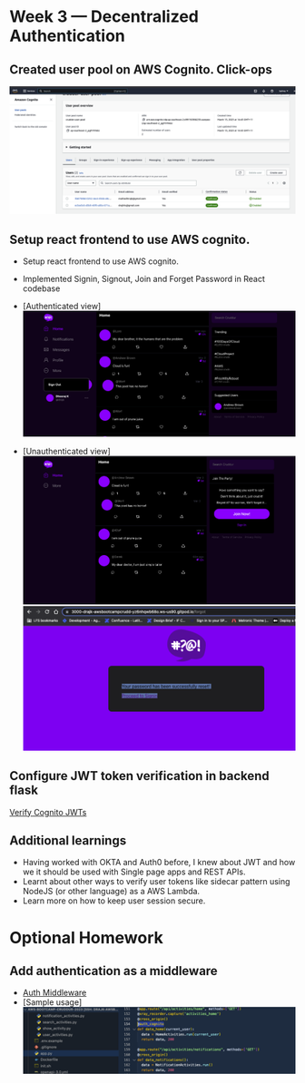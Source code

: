 # Week 3 — Decentralized Authentication

## Created user pool on AWS Cognito. Click-ops
![User Pool](assets/week3/cognito-user-pool.png)

## Setup react frontend to use AWS cognito.
- Setup react frontend to use AWS cognito.
- Implemented Signin, Signout, Join and Forget Password in React codebase

- [Authenticated view]
![Authenticated view](assets/week3/authenticated.png)

- [Unauthenticated view]
![Unauthenticated view](assets/week3/unauthenticated.png)
![Password reset](assets/week3/password-reset.png)

## Configure JWT token verification in backend flask
[Verify Cognito JWTs](../backend-flask/lib/cognito_jwt_verify.py)

## Additional learnings
- Having worked with OKTA and Auth0 before, I knew about JWT and how we it should be used with Single page apps and REST APIs.
- Learnt about other ways to verify user tokens like sidecar pattern using NodeJS (or other language) as a AWS Lambda.
- Learn more on how to keep user session secure.

# Optional Homework

## Add authentication as a middleware
- [Auth Middleware](../backend-flask/middlewares/auth_cognito.py)
- [Sample usage] ![Sample usage](assets/week3/sample-middleware-usage.png)

 